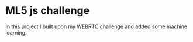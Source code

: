 # ML5 js challenge

In this project I built upon my WEBRTC challenge and added some machine learning. 